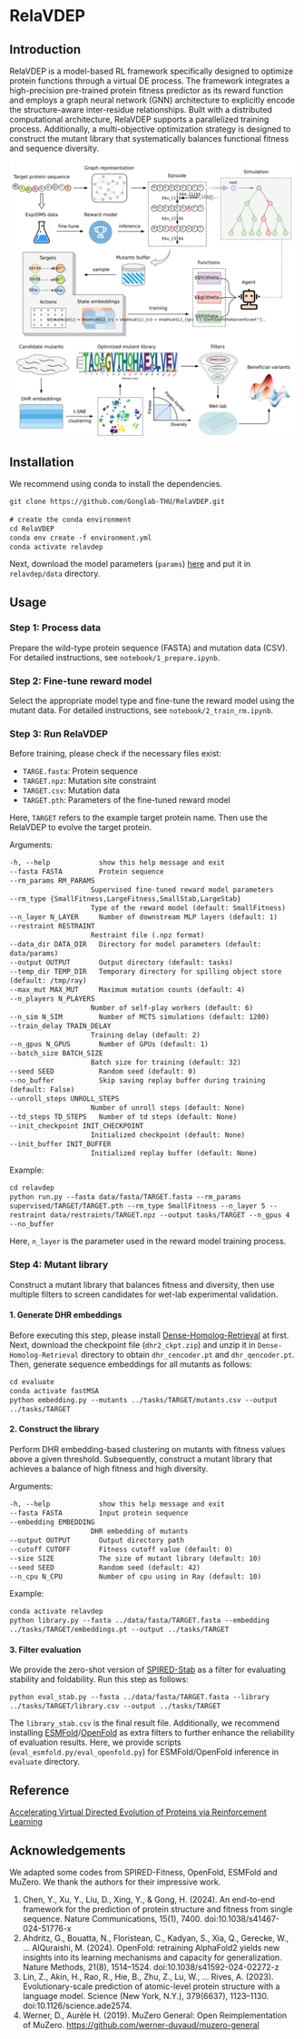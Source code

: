 # RelaVDEP

## Introduction

RelaVDEP is a model-based RL framework specifically designed to optimize protein functions through a virtual DE process. The framework integrates a high-precision pre-trained protein fitness predictor as its reward function and employs a graph neural network (GNN) architecture to explicitly encode the structure-aware inter-residue relationships. Built with a distributed computational architecture, RelaVDEP supports a parallelized training process. Additionally, a multi-objective optimization strategy is designed to construct the mutant library that systematically balances functional fitness and sequence diversity.

![](figures/RelaVDEP.svg "Dynamics path")

## Installation
We recommend using conda to install the dependencies.
```
git clone https://github.com/Gonglab-THU/RelaVDEP.git

# create the conda environment
cd RelaVDEP
conda env create -f environment.yml
conda activate relavdep
```

Next, download the model parameters (`params`) [here](https://zenodo.org/doi/10.5281/zenodo.15720582) and put it in `relavdep/data` directory.

## Usage

### Step 1: Process data
Prepare the wild-type protein sequence (FASTA) and mutation data (CSV). For detailed instructions, see `notebook/1_prepare.ipynb`.

### Step 2: Fine-tune reward model
Select the appropriate model type and fine-tune the reward model using the mutant data. For detailed instructions, see `notebook/2_train_rm.ipynb`.

### Step 3: Run RelaVDEP
Before training, please check if the necessary files exist:

- `TARGE.fasta`: Protein sequence
- `TARGET.npz`: Mutation site constraint
- `TARGET.csv`: Mutation data
- `TARGET.pth`: Parameters of the fine-tuned reward model

Here, `TARGET` refers to the example target protein name. Then use the RelaVDEP to evolve the target protein. 

Arguments:
```
-h, --help            show this help message and exit
--fasta FASTA         Protein sequence
--rm_params RM_PARAMS
                    Supervised fine-tuned reward model parameters
--rm_type {SmallFitness,LargeFitness,SmallStab,LargeStab}
                    Type of the reward model (default: SmallFitness)
--n_layer N_LAYER     Number of downstream MLP layers (default: 1)
--restraint RESTRAINT
                    Restraint file (.npz format)
--data_dir DATA_DIR   Directory for model parameters (default: data/params)
--output OUTPUT       Output directory (default: tasks)
--temp_dir TEMP_DIR   Temporary directory for spilling object store (default: /tmp/ray)
--max_mut MAX_MUT     Maximum mutation counts (default: 4)
--n_players N_PLAYERS
                    Number of self-play workers (default: 6)
--n_sim N_SIM         Number of MCTS simulations (default: 1200)
--train_delay TRAIN_DELAY
                    Training delay (default: 2)
--n_gpus N_GPUS       Number of GPUs (default: 1)
--batch_size BATCH_SIZE
                    Batch size for training (default: 32)
--seed SEED           Random seed (default: 0)
--no_buffer           Skip saving replay buffer during training (default: False)
--unroll_steps UNROLL_STEPS
                    Number of unroll steps (default: None)
--td_steps TD_STEPS   Number of td steps (default: None)
--init_checkpoint INIT_CHECKPOINT
                    Initialized checkpoint (default: None)
--init_buffer INIT_BUFFER
                    Initialized replay buffer (default: None)
```

Example:
```
cd relavdep
python run.py --fasta data/fasta/TARGET.fasta --rm_params supervised/TARGET/TARGET.pth --rm_type SmallFitness --n_layer 5 --restraint data/restraints/TARGET.npz --output tasks/TARGET --n_gpus 4 --no_buffer 
```
Here, `n_layer` is the parameter used in the reward model training process.

### Step 4: Mutant library
Construct a mutant library that balances fitness and diversity, then use multiple filters to screen candidates for wet-lab experimental validation.

#### 1. Generate DHR embeddings
Before executing this step, please install [Dense-Homolog-Retrieval](https://github.com/ml4bio/Dense-Homolog-Retrieval) at first. Next, download the checkpoint file (`dhr2_ckpt.zip`) and unzip it in `Dense-Homolog-Retrieval` directory to obtain `dhr_cencoder.pt` and `dhr_qencoder.pt`. Then, generate sequence embeddings for all mutants as follows:
```
cd evaluate
conda activate fastMSA
python embedding.py --mutants ../tasks/TARGET/mutants.csv --output ../tasks/TARGET
```

#### 2. Construct the library
Perform DHR embedding-based clustering on mutants with fitness values above a given threshold. Subsequently, construct a mutant library that achieves a balance of high fitness and high diversity.

Arguments:
```
-h, --help            show this help message and exit
--fasta FASTA         Input protein sequence
--embedding EMBEDDING
                    DHR embedding of mutants
--output OUTPUT       Output directory path
--cutoff CUTOFF       Fitness cutoff value (default: 0)
--size SIZE           The size of mutant library (default: 10)
--seed SEED           Random seed (default: 42)
--n_cpu N_CPU         Number of cpu using in Ray (default: 10)
```
Example:
```
conda activate relavdep
python library.py --fasta ../data/fasta/TARGET.fasta --embedding ../tasks/TARGET/embeddings.pt --output ../tasks/TARGET
```

#### 3. Filter evaluation
We provide the zero-shot version of [SPIRED-Stab](https://www.nature.com/articles/s41467-024-51776-x) as a filter for evaluating stability and foldability. Run this step as follows:
```
python eval_stab.py --fasta ../data/fasta/TARGET.fasta --library ../tasks/TARGET/library.csv --output ../tasks/TARGET
```
The `library_stab.csv` is the final result file. Additionally, we recommend installing [ESMFold](https://www.science.org/doi/10.1126/science.ade2574)/[OpenFold](https://www.nature.com/articles/s41592-024-02272-z) as extra filters to further enhance the reliability of evaluation results. Here, we provide scripts (`eval_esmfold.py/eval_openfold.py`) for ESMFold/OpenFold inference in `evaluate` directory.

## Reference
[Accelerating Virtual Directed Evolution of Proteins via Reinforcement Learning](https://doi.org/10.1101/2025.06.25.661516)

## Acknowledgements
We adapted some codes from SPIRED-Fitness, OpenFold, ESMFold and MuZero. We thank the authors for their impressive work.
1. Chen, Y., Xu, Y., Liu, D., Xing, Y., & Gong, H. (2024). An end-to-end framework for the prediction of protein structure and fitness from single sequence. Nature Communications, 15(1), 7400. doi:10.1038/s41467-024-51776-x
2. Ahdritz, G., Bouatta, N., Floristean, C., Kadyan, S., Xia, Q., Gerecke, W., … AlQuraishi, M. (2024). OpenFold: retraining AlphaFold2 yields new insights into its learning mechanisms and capacity for generalization. Nature Methods, 21(8), 1514–1524. doi:10.1038/s41592-024-02272-z
3. Lin, Z., Akin, H., Rao, R., Hie, B., Zhu, Z., Lu, W., … Rives, A. (2023). Evolutionary-scale prediction of atomic-level protein structure with a language model. Science (New York, N.Y.), 379(6637), 1123–1130. doi:10.1126/science.ade2574.
4. Werner, D., Aurèle H. (2019). MuZero General: Open Reimplementation of MuZero. https://github.com/werner-duvaud/muzero-general